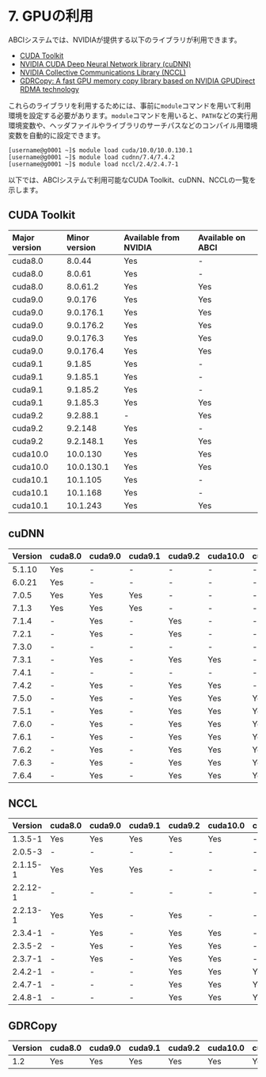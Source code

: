 # 7. GPUの利用

ABCIシステムでは、NVIDIAが提供する以下のライブラリが利用できます。

* [CUDA Toolkit](https://developer.nvidia.com/cuda-toolkit)
* [NVIDIA CUDA Deep Neural Network library (cuDNN)](https://developer.nvidia.com/cudnn)
* [NVIDIA Collective Communications Library (NCCL)](https://developer.nvidia.com/nccl)
* [GDRCopy: A fast GPU memory copy library based on NVIDIA GPUDirect RDMA technology](https://github.com/NVIDIA/gdrcopy)

これらのライブラリを利用するためには、事前に`module`コマンドを用いて利用環境を設定する必要があります。`module`コマンドを用いると、`PATH`などの実行用環境変数や、ヘッダファイルやライブラリのサーチパスなどのコンパイル用環境変数を自動的に設定できます。

```
[username@g0001 ~]$ module load cuda/10.0/10.0.130.1
[username@g0001 ~]$ module load cudnn/7.4/7.4.2
[username@g0001 ~]$ module load nccl/2.4/2.4.7-1
```

以下では、ABCIシステムで利用可能なCUDA Toolkit、cuDNN、NCCLの一覧を示します。

## CUDA Toolkit

<!--
| Major version | Minor version | Available from NVIDIA | Installed on ABCI | Provided with `module` |
|:--|:--|:--|:--|:--|
| cuda8.0  | 8.0.44     | Yes | -   | -   |
| cuda8.0  | 8.0.61     | Yes | -   | -   |
| cuda8.0  | 8.0.61.2   | Yes | Yes | Yes |
| cuda9.0  | 9.0.176    | Yes | Yes | Yes |
| cuda9.0  | 9.0.176.1  | Yes | Yes | Yes |
| cuda9.0  | 9.0.176.2  | Yes | Yes | Yes |
| cuda9.0  | 9.0.176.3  | Yes | Yes | Yes |
| cuda9.0  | 9.0.176.4  | Yes | Yes | Yes |
| cuda9.1  | 9.1.85     | Yes | -   | -   |
| cuda9.1  | 9.1.85.1   | Yes | -   | -   |
| cuda9.1  | 9.1.85.2   | Yes | -   | -   |
| cuda9.1  | 9.1.85.3   | Yes | Yes | Yes |
| cuda9.2  | 9.2.88.1   | -   | Yes | Yes |
| cuda9.2  | 9.2.148    | Yes | Yes | -   |
| cuda9.2  | 9.2.148.1  | Yes | Yes | Yes |
| cuda10.0 | 10.0.130   | Yes | Yes | Yes |
| cuda10.0 | 10.0.130.1 | Yes | Yes | Yes |
| cuda10.1 | 10.1.105   | Yes | -   | -   |
| cuda10.1 | 10.1.168   | Yes | Yes | -   |
| cuda10.1 | 10.1.243   | Yes | Yes | Yes |
-->

| Major version | Minor version | Available from NVIDIA | Available on ABCI |
|:--|:--|:--|:--|
| cuda8.0 | 8.0.44      | Yes | -   |
| cuda8.0 | 8.0.61      | Yes | -   |
| cuda8.0 | 8.0.61.2    | Yes | Yes |
| cuda9.0 | 9.0.176     | Yes | Yes |
| cuda9.0 | 9.0.176.1   | Yes | Yes |
| cuda9.0 | 9.0.176.2   | Yes | Yes |
| cuda9.0 | 9.0.176.3   | Yes | Yes |
| cuda9.0 | 9.0.176.4   | Yes | Yes |
| cuda9.1 | 9.1.85      | Yes | -   |
| cuda9.1 | 9.1.85.1    | Yes | -   |
| cuda9.1 | 9.1.85.2    | Yes | -   |
| cuda9.1 | 9.1.85.3    | Yes | Yes |
| cuda9.2 | 9.2.88.1    | -   | Yes |
| cuda9.2 | 9.2.148     | Yes | -   |
| cuda9.2 | 9.2.148.1   | Yes | Yes |
| cuda10.0 | 10.0.130   | Yes | Yes |
| cuda10.0 | 10.0.130.1 | Yes | Yes |
| cuda10.1 | 10.1.105   | Yes | -   |
| cuda10.1 | 10.1.168   | Yes | -   |
| cuda10.1 | 10.1.243   | Yes | Yes |

## cuDNN

<!--
| Version | cuda8.0 | cuda9.0 | cuda9.1 | cuda9.2 | cuda10.0 | cuda10.1 |
|:--|:--|:--|:--|:--|:--|:--|
| 5.1.10 | Yes | -   | -   | -   | -   | -   |
| 6.0.21 | Yes | -   | -   | -   | -   | -   |
| 7.0.5  | Yes | Yes | Yes | -   | -   | -   |
| 7.1.3  | Yes | Yes | Yes | -   | -   | -   |
| 7.1.4  | -   | Yes | -   | Yes | -   | -   |
| 7.2.1  | \*1 | Yes | -   | Yes | -   | -   |
| 7.3.0  | -   | \*1 | -   | -   | \*1 | -   |
| 7.3.1  | -   | Yes | -   | Yes | Yes | -   |
| 7.4.1  | -   | \*1 | -   | \*1 | \*1 | -   |
| 7.4.2  | -   | Yes | -   | Yes | Yes | -   |
| 7.5.0  | -   | Yes | -   | Yes | Yes | Yes |
| 7.5.1  | -   | Yes | -   | Yes | Yes | Yes |
| 7.6.0  | -   | Yes | -   | Yes | Yes | Yes |
| 7.6.1  | -   | Yes | -   | Yes | Yes | Yes |
| 7.6.2  | -   | Yes | -   | Yes | Yes | Yes |
| 7.6.3  | -   | Yes | -   | Yes | Yes | Yes |
| 7.6.4  | -   | Yes | -   | Yes | Yes | Yes |

\*1 Installed, but modules are not provided
\*2 Installed, but not yet supported
-->

| Version | cuda8.0 | cuda9.0 | cuda9.1 | cuda9.2 | cuda10.0 | cuda10.1 |
|:--|:--|:--|:--|:--|:--|:--|
| 5.1.10 | Yes | -   | -   | -   | -   | -   |
| 6.0.21 | Yes | -   | -   | -   | -   | -   |
| 7.0.5  | Yes | Yes | Yes | -   | -   | -   |
| 7.1.3  | Yes | Yes | Yes | -   | -   | -   |
| 7.1.4  | -   | Yes | -   | Yes | -   | -   |
| 7.2.1  | -   | Yes | -   | Yes | -   | -   |
| 7.3.0  | -   | -   | -   | -   | -   | -   |
| 7.3.1  | -   | Yes | -   | Yes | Yes | -   |
| 7.4.1  | -   | -   | -   | -   | -   | -   |
| 7.4.2  | -   | Yes | -   | Yes | Yes | -   |
| 7.5.0  | -   | Yes | -   | Yes | Yes | Yes |
| 7.5.1  | -   | Yes | -   | Yes | Yes | Yes |
| 7.6.0  | -   | Yes | -   | Yes | Yes | Yes |
| 7.6.1  | -   | Yes | -   | Yes | Yes | Yes |
| 7.6.2  | -   | Yes | -   | Yes | Yes | Yes |
| 7.6.3  | -   | Yes | -   | Yes | Yes | Yes |
| 7.6.4  | -   | Yes | -   | Yes | Yes | Yes |

## NCCL

<!--
| Version | cuda8.0 | cuda9.0 | cuda9.1 | cuda9.2 | cuda10.0 | cuda10.1 |
|:--|:--|:--|:--|:--|:--|:--|
| 1.3.5-1  | Yes | Yes | Yes | Yes | Yes | -   |
| 2.0.5-3  | \*1 | \*1 | -   | -   | -   | -   |
| 2.1.15-1 | Yes | Yes | Yes | -   | -   | -   |
| 2.2.12-1 | \*1 | \*1 | -   | \*1 | -   | -   |
| 2.2.13-1 | Yes | Yes | -   | Yes | -   | -   |
| 2.3.4-1  | -   | Yes | -   | Yes | Yes | -   |
| 2.3.5-2  | -   | Yes | -   | Yes | Yes | -   |
| 2.3.7-1  | -   | Yes | -   | Yes | Yes | -   |
| 2.4.2-1  | -   | -   | -   | Yes | Yes | Yes |
| 2.4.7-1  | -   | -   | -   | Yes | Yes | Yes |
| 2.4.8-1  | -   | -   | -   | Yes | Yes | Yes |

\*1 Installed, but modules are not provided
\*2 Installed, but not yet supported
-->

| Version | cuda8.0 | cuda9.0 | cuda9.1 | cuda9.2 | cuda10.0 | cuda10.1 |
|:--|:--|:--|:--|:--|:--|:--|
| 1.3.5-1  | Yes | Yes | Yes | Yes | Yes | -   |
| 2.0.5-3  | -   | -   | -   | -   | -   | -   |
| 2.1.15-1 | Yes | Yes | Yes | -   | -   | -   |
| 2.2.12-1 | -   | -   | -   | -   | -   | -   |
| 2.2.13-1 | Yes | Yes | -   | Yes | -   | -   |
| 2.3.4-1  | -   | Yes | -   | Yes | Yes | -   |
| 2.3.5-2  | -   | Yes | -   | Yes | Yes | -   |
| 2.3.7-1  | -   | Yes | -   | Yes | Yes | -   |
| 2.4.2-1  | -   | -   | -   | Yes | Yes | Yes |
| 2.4.7-1  | -   | -   | -   | Yes | Yes | Yes |
| 2.4.8-1  | -   | -   | -   | Yes | Yes | Yes |

## GDRCopy

| Version | cuda8.0 | cuda9.0 | cuda9.1 | cuda9.2 | cuda10.0 | cuda10.1 |
|:--|:--|:--|:--|:--|:--|:--|
| 1.2 | Yes | Yes | Yes | Yes | Yes | Yes |
